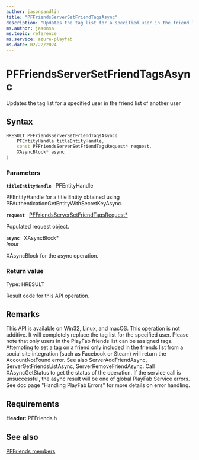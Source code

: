 ```yaml
---
author: jasonsandlin
title: "PFFriendsServerSetFriendTagsAsync"
description: "Updates the tag list for a specified user in the friend list of another user"
ms.author: jasonsa
ms.topic: reference
ms.service: azure-playfab
ms.date: 02/22/2024
---
```


# PFFriendsServerSetFriendTagsAsync  

Updates the tag list for a specified user in the friend list of another user  

## Syntax  
  
```cpp
HRESULT PFFriendsServerSetFriendTagsAsync(  
    PFEntityHandle titleEntityHandle,  
    const PFFriendsServerSetFriendTagsRequest* request,  
    XAsyncBlock* async  
)  
```  
  
### Parameters  
  
**`titleEntityHandle`** &nbsp; PFEntityHandle  
  
PFEntityHandle for a title Entity obtained using PFAuthenticationGetEntityWithSecretKeyAsync.  
  
**`request`** &nbsp; [PFFriendsServerSetFriendTagsRequest*](../../pffriendstypes/structs/pffriendsserversetfriendtagsrequest.md)  
  
Populated request object.  
  
**`async`** &nbsp; XAsyncBlock*  
*_Inout_*  
  
XAsyncBlock for the async operation.  
  
  
### Return value
Type: HRESULT
  
Result code for this API operation.
  
## Remarks  
  
This API is available on Win32, Linux, and macOS. This operation is not additive. It will completely replace the tag list for the specified user. Please note that only users in the PlayFab friends list can be assigned tags. Attempting to set a tag on a friend only included in the friends list from a social site integration (such as Facebook or Steam) will return the AccountNotFound error. See also ServerAddFriendAsync, ServerGetFriendsListAsync, ServerRemoveFriendAsync. Call XAsyncGetStatus to get the status of the operation. If the service call is unsuccessful, the async result will be one of global PlayFab Service errors. See doc page "Handling PlayFab Errors" for more details on error handling.
  
## Requirements  
  
**Header:** PFFriends.h
  
## See also  
[PFFriends members](../pffriends_members.md)  

  
  
